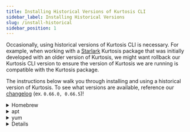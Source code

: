 ```yaml
---
title: Installing Historical Versions of Kurtosis CLI
sidebar_label: Installing Historical Versions
slug: /install-historical
sidebar_position: 1
---
```


Occasionally, using historical versions of Kurtosis CLI is necessary. For example, when working with a [Starlark](../explanations/starlark.md) Kurtosis package that was initially developed with an older version of Kurtosis, we might want rollback our Kurtosis CLI version to ensure the version of Kurtosis we are running is compatible with the Kurtosis package.

The instructions below walk you through installing and using a historical version of Kurtosis. To see what versions are available, reference our [changelog](../changelog.md) (ex. `0.66.0, 0.66.5`)!

<details>
<summary>Homebrew</summary>

1. Uninstall your current version of Kurtosis CLI
    ```
    brew uninstall kurtosis-tech/tap/kurtosis-cli
    ```

1. Navigate to our public [homebrew tap repository](https://github.com/kurtosis-tech/homebrew-tap).

1. Click on `Releases` and navigate to the release of the version you'd like to install.

1. From that release, click on the `Assets` dropdown. There should appear a list of [homebrew bottles](https://docs.brew.sh/Bottles). Download the bottle associated with your OS and architecture.

1. Install that version of Kurtosis CLI straight from the bottle using this command:
    ```
    brew install -f <bottle-filename>.tar.gz
    ```

1. Doublecheck that you've successfully installed the desired version using this command:
   ``` 
   kurtosis version
   ```
   For example, if we installed version `0.66.1`, the following output should be displayed:
   ```
   WARN[2023-02-14T10:39:14-05:00] You are running an old version of the Kurtosis CLI; we suggest you to update it to the latest version, '0.66.4'
   WARN[2023-02-14T10:39:14-05:00] You can manually upgrade the CLI tool following these instructions: https://docs.kurtosis.com/install#upgrading
   0.66.1
   ```

:::caution

If you are on mac, you might receive a pop up along the lines of `"kurtosis" can't be opened because the developer cannot be verified.` To allow Kurtosis to run, navigate to `System Preferences -> Security & Privacy` and click `Allow Anyways` when prompted regarding `kurtosis`. Then, attempt to run `kurtosis` once more and click `Open` on the subsequent dialog box. More information on allowing mac apps from unidentified developers can be found [here](https://support.apple.com/guide/mac-help/open-a-mac-app-from-an-unidentified-developer-mh40616/mac).

:::


</details>

<details>
<summary>apt</summary>
:::caution

If you already have `kurtosis-cli` package installed, we recommend uninstalling it first using `sudo apt remove kurtosis-cli`.

:::
```
echo "deb [trusted=yes] https://apt.fury.io/kurtosis-tech/ /" | sudo tee /etc/apt/sources.list.d/kurtosis.list
sudo apt update
sudo apt remove kurtosis-cli
sudo apt install kurtosis-cli=<version> -V
```
</details>
<details>
<summary>yum</summary>

:::caution

If you already have `kurtosis-cli` package installed, we recommend uninstalling it first using `sudo yum remove kurtosis-cli`.

:::
```
echo '[kurtosis]
name=Kurtosis
baseurl=https://yum.fury.io/kurtosis-tech/
enabled=1
gpgcheck=0' | sudo tee /etc/yum.repos.d/kurtosis.repo
sudo yum remove kurtosis-cli
sudo yum install kurtosis-cli-<version>
```
</details>

<details>